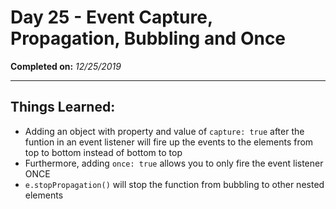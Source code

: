 # Day 25 - Event Capture, Propagation, Bubbling and Once

**Completed on:** _12/25/2019_

---

## Things Learned:

-   Adding an object with property and value of `capture: true` after the funtion in an event listener will fire up the events to the elements from top to bottom instead of bottom to top
-   Furthermore, adding `once: true` allows you to only fire the event listener ONCE
-   `e.stopPropagation()` will stop the function from bubbling to other nested elements

